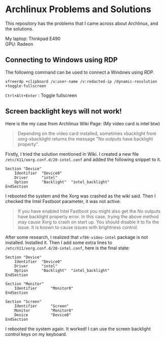 # Archlinux Problems and Solutions

This repository has the problems that I came across about Archlinux, and the solutions.

My laptop: Thinkpad E490  
GPU: Radeon

## Connecting to Windows using RDP

The following command can be used to connect a Windows using RDP. 

`xfreerdp +clipboard /u:user-name /v:redacted-ip /dynamic-resolution +toggle-fullscreen`

`Ctrl+Alt+Enter` : Toggle fullscreen 


## Screen backlight keys will not work!

Here is the my case from Archlinux Wiki Page: (My video card is intel btw)

> Depending on the video card installed, sometimes xbacklight from xorg-xbacklight returns the message "No outputs have backlight property".  

Firstly, I tried the solution mentioned in Wiki. I created a new file `/etc/X11/xorg.conf.d/20-intel.conf` and added the following snippet to it.

```
Section "Device"
    Identifier  "Device0" 
    Driver      "intel"
    Option      "Backlight"  "intel_backlight"
EndSection
```

I rebooted the system and the Xorg was crashed as the wiki said. Then I checked the Intel Fastboot parameter, it was not active. 

> If you have enabled Intel Fastboot you might also get the No outputs have backlight property error. In this case, trying the above method may cause Xorg to crash on start up. You should disable it to fix the issue. It is known to cause issues with brightness control.

After some research, I realized that `xf86-video-intel` package is not installed. Installed it. Then I add some extra lines to  `/etc/X11/xorg.conf.d/20-intel.conf`, here is the final state:

```
Section "Device"
    Identifier  "Device0" 
    Driver      "intel"
    Option      "Backlight"  "intel_backlight"
EndSection

Section "Monitor"
    Identifier      "Monitor0"
EndSection

Section "Screen"
    Identifier      "Screen"
    Monitor         "Monitor0"
    Device          "Device0"
EndSection
```

I rebooted the system again. It worked! I can use the screen backlight control keys on my keyboard.
